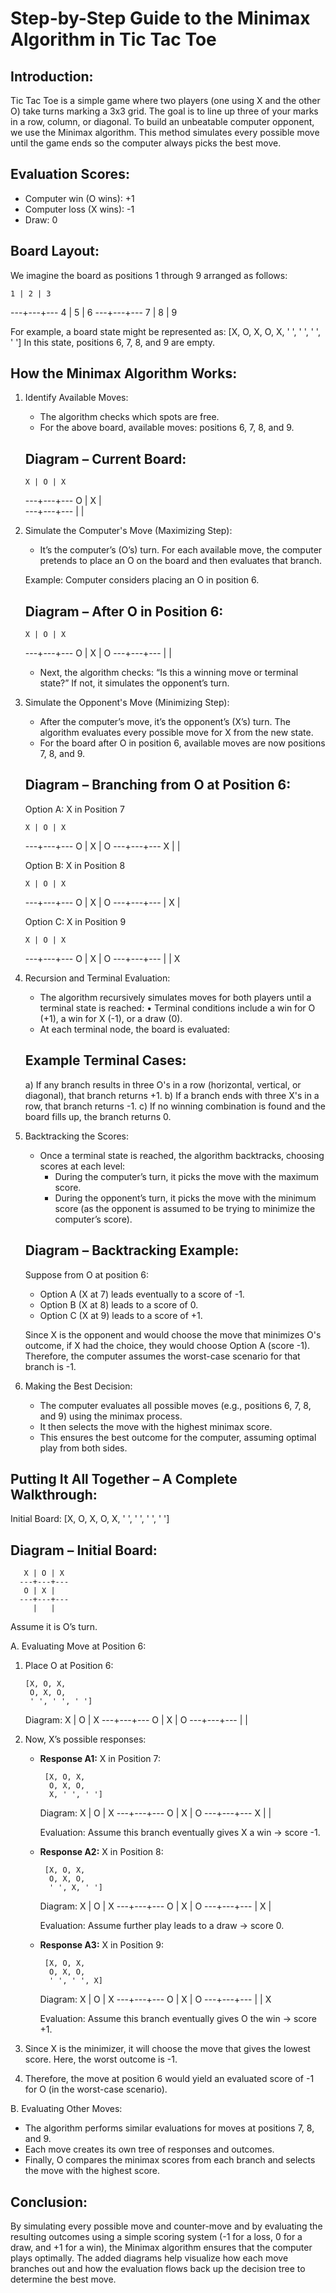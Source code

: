 Step-by-Step Guide to the Minimax Algorithm in Tic Tac Toe
============================================================

Introduction:
-------------
Tic Tac Toe is a simple game where two players (one using X and the other O) take turns marking a 3x3 grid. The goal is to line up three of your marks in a row, column, or diagonal. To build an unbeatable computer opponent, we use the Minimax algorithm. This method simulates every possible move until the game ends so the computer always picks the best move.

Evaluation Scores:
------------------
- Computer win (O wins): +1
- Computer loss (X wins): -1
- Draw: 0

Board Layout:
-------------
We imagine the board as positions 1 through 9 arranged as follows:

    1 | 2 | 3
   ---+---+---
    4 | 5 | 6
   ---+---+---
    7 | 8 | 9

For example, a board state might be represented as:
    [X, O, X,
     O, X, ' ',
     ' ', ' ', ' ']
In this state, positions 6, 7, 8, and 9 are empty.

How the Minimax Algorithm Works:
---------------------------------

1. Identify Available Moves:
   - The algorithm checks which spots are free.
   - For the above board, available moves: positions 6, 7, 8, and 9.

   Diagram – Current Board:
   --------------------------
       X | O | X
      ---+---+---
       O | X |  
      ---+---+---
         |   |  
   
2. Simulate the Computer's Move (Maximizing Step):
   - It’s the computer’s (O’s) turn. For each available move, the computer pretends to place an O on the board and then evaluates that branch.
   
   Example: Computer considers placing an O in position 6.
   
   Diagram – After O in Position 6:
   ---------------------------------
       X | O | X
      ---+---+---
       O | X | O
      ---+---+---
         |   |  
   
   - Next, the algorithm checks: “Is this a winning move or terminal state?” If not, it simulates the opponent’s turn.

3. Simulate the Opponent's Move (Minimizing Step):
   - After the computer’s move, it’s the opponent’s (X’s) turn. The algorithm evaluates every possible move for X from the new state.
   - For the board after O in position 6, available moves are now positions 7, 8, and 9.
   
   Diagram – Branching from O at Position 6:
   ------------------------------------------
   Option A: X in Position 7
   
       X | O | X
      ---+---+---
       O | X | O
      ---+---+---
       X |   |  
   
   Option B: X in Position 8
   
       X | O | X
      ---+---+---
       O | X | O
      ---+---+---
         | X |  
   
   Option C: X in Position 9
   
       X | O | X
      ---+---+---
       O | X | O
      ---+---+---
         |   | X

4. Recursion and Terminal Evaluation:
   - The algorithm recursively simulates moves for both players until a terminal state is reached:
       • Terminal conditions include a win for O (+1), a win for X (-1), or a draw (0).
   - At each terminal node, the board is evaluated:
   
   Example Terminal Cases:
   ------------------------
   a) If any branch results in three O's in a row (horizontal, vertical, or diagonal), that branch returns +1.
   b) If a branch ends with three X's in a row, that branch returns -1.
   c) If no winning combination is found and the board fills up, the branch returns 0.

5. Backtracking the Scores:
   - Once a terminal state is reached, the algorithm backtracks, choosing scores at each level:
     - During the computer’s turn, it picks the move with the maximum score.
     - During the opponent’s turn, it picks the move with the minimum score (as the opponent is assumed to be trying to minimize the computer’s score).
   
   Diagram – Backtracking Example:
   -------------------------------
   Suppose from O at position 6:
     - Option A (X at 7) leads eventually to a score of -1.
     - Option B (X at 8) leads to a score of 0.
     - Option C (X at 9) leads to a score of +1.
   
   Since X is the opponent and would choose the move that minimizes O's outcome, if X had the choice, they would choose Option A (score -1). Therefore, the computer assumes the worst-case scenario for that branch is -1.

6. Making the Best Decision:
   - The computer evaluates all possible moves (e.g., positions 6, 7, 8, and 9) using the minimax process.
   - It then selects the move with the highest minimax score.
   - This ensures the best outcome for the computer, assuming optimal play from both sides.

Putting It All Together – A Complete Walkthrough:
--------------------------------------------------
Initial Board:
    [X, O, X,
     O, X, ' ',
     ' ', ' ', ' ']

Diagram – Initial Board:
   ------------------------
       X | O | X
      ---+---+---
       O | X |  
      ---+---+---
         |   |  

Assume it is O’s turn.

A. Evaluating Move at Position 6:
   1. Place O at Position 6:
      
          [X, O, X,
           O, X, O,
           ' ', ' ', ' ']
      
      Diagram:
         X | O | X
        ---+---+---
         O | X | O
        ---+---+---
           |   |  

   2. Now, X’s possible responses:
      - **Response A1:** X in Position 7:
        
             [X, O, X,
              O, X, O,
              X, ' ', ' ']
        
        Diagram:
           X | O | X
          ---+---+---
           O | X | O
          ---+---+---
           X |   |  
        
        Evaluation: Assume this branch eventually gives X a win → score -1.
      
      - **Response A2:** X in Position 8:
        
             [X, O, X,
              O, X, O,
              ' ', X, ' ']
        
        Diagram:
           X | O | X
          ---+---+---
           O | X | O
          ---+---+---
             | X |  
        
        Evaluation: Assume further play leads to a draw → score 0.
      
      - **Response A3:** X in Position 9:
        
             [X, O, X,
              O, X, O,
              ' ', ' ', X]
        
        Diagram:
           X | O | X
          ---+---+---
           O | X | O
          ---+---+---
             |   | X
        
        Evaluation: Assume this branch eventually gives O the win → score +1.
      
   3. Since X is the minimizer, it will choose the move that gives the lowest score. Here, the worst outcome is -1.
   4. Therefore, the move at position 6 would yield an evaluated score of -1 for O (in the worst-case scenario).

B. Evaluating Other Moves:
   - The algorithm performs similar evaluations for moves at positions 7, 8, and 9.
   - Each move creates its own tree of responses and outcomes.
   - Finally, O compares the minimax scores from each branch and selects the move with the highest score.

Conclusion:
-----------
By simulating every possible move and counter-move and by evaluating the resulting outcomes using a simple scoring system (-1 for a loss, 0 for a draw, and +1 for a win), the Minimax algorithm ensures that the computer plays optimally. The added diagrams help visualize how each move branches out and how the evaluation flows back up the decision tree to determine the best move.
